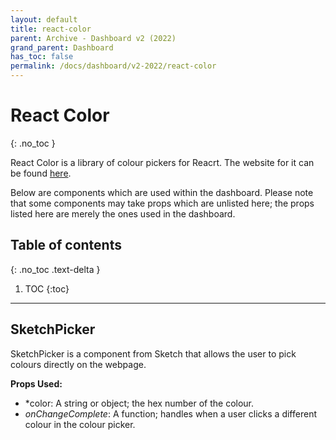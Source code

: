 ```yaml
---  
layout: default  
title: react-color
parent: Archive - Dashboard v2 (2022)
grand_parent: Dashboard
has_toc: false
permalink: /docs/dashboard/v2-2022/react-color
---  
```


# React Color
{: .no_toc }

React Color is a library of colour pickers for Reacrt. The website for it can be found [here](https://casesandberg.github.io/react-color/).

Below are components which are used within the dashboard. Please note that some components may take props which are unlisted here; the props listed here are merely the ones used in the dashboard.

## Table of contents
{: .no_toc .text-delta }

1. TOC
{:toc}

---

## SketchPicker

SketchPicker is a component from Sketch that allows the user to pick colours directly on the webpage.

**Props Used:**
- *color: A string or object; the hex number of the colour.
- *onChangeComplete*: A function; handles when a user clicks a different colour in the colour picker.